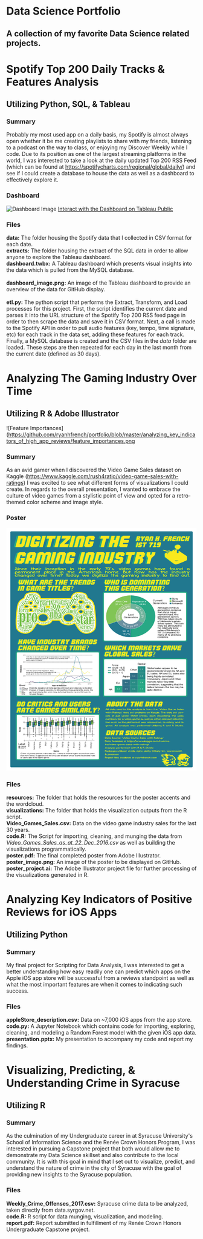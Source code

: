 # Data Science Portfolio
## A collection of my favorite Data Science related projects.

# Spotify Top 200 Daily Tracks & Features Analysis
## Utilizing Python, SQL, & Tableau

### Summary
Probably my most used app on a daily basis, my Spotify is almost always open whether it be me creating playlists to share with my friends, listening to a podcast on the way to class, or enjoying my Discover Weekly while I code. Due to its position as one of the largest streaming platforms in the world, I was interested to take a look at the daily updated Top 200 RSS Feed (which can be found at https://spotifycharts.com/regional/global/daily/) and see if I could create a database to house the data as well as a dashboard to effectively explore it.

### Dashboard
![Dashboard Image](https://github.com/ryanhfrench/spotify_dashboard/blob/master/dashboard_image.png)
[Interact with the Dashboard on Tableau Public](https://public.tableau.com/profile/ryan.french4207#!/vizhome/SpotifyTop200DailyTracksFeaturesAnalysis/SpotifyTop200DailyTracksFeaturesAnalysis)

### Files  
**data:** The folder housing the Spotify data that I collected in CSV format for each date. <br/>
**extracts:** The folder housing the extract of the SQL data in order to allow anyone to explore the Tableau dashboard. <br/>
**dashboard.twbx:** A Tableau dashboard which presents visual insights into the data which is pulled from the MySQL database. <br/>   
**dashboard_image.png:** An image of the Tableau dashboard to provide an overview of the data for GitHub display. <br/>    
**etl.py:** The python script that performs the Extract, Transform, and Load processes for this project. First, the script identifies the current date and parses it into the URL structure of the Spotify Top 200 RSS feed page in order to then scrape the data and save it in CSV format. Next, a call is made to the Spotify API in order to pull audio features (key, tempo, time signature, etc) for each track in the data set, adding these features for each track. Finally, a MySQL database is created and the CSV files in the *data*    folder are loaded. These steps are then repeated for each day in the last month from the current date (defined as 30 days). <br/>



# Analyzing The Gaming Industry Over Time
## Utilizing R & Adobe Illustrator

![Feature Importances](https://github.com/ryanhfrench/portfolio/blob/master/analyzing_key_indicators_of_high_app_reviews/feature_importances.png

### Summary
As an avid gamer when I discovered the Video Game Sales dataset on Kaggle (https://www.kaggle.com/rush4ratio/video-game-sales-with-ratings) I was excited to see what different forms of visualizations I could create. In regards to the overall presentation, I wanted to embrace the culture of video games from a stylistic point of view and opted for a retro-themed color scheme and image style.

### Poster
![Poster](https://github.com/ryanhfrench/portfolio/blob/master/digitizing_the_gaming_industry/poster_image.png)

### Files
**resources:** The folder that holds the resources for the poster accents and the wordcloud. <br/>
**visualizations:** The folder that holds the visualization outputs from the R script. <br/>
**Video_Games_Sales.csv:** Data on the video game industry sales for the last 30 years. <br/>
**code.R:** The Script for importing, cleaning, and munging the data from <br/> *Video_Games_Sales_as_at_22_Dec_2016.csv* as well as building the visualizations programmatically. <br/>
**poster.pdf:** The final completed poster from Adobe Illustrator. <br/>
**poster_image.png:** An image of the poster to be displayed on GitHub. <br/>
**poster_project.ai:** The Adobe Illustrator project file for further processing of the visualizations generated in R. <br/>



# Analyzing Key Indicators of Positive Reviews for iOS Apps
## Utilizing Python

### Summary
My final project for Scripting for Data Analysis, I was interested to get a better understanding how easy readily one can predict which apps on the Apple iOS app store will be successful from a reviews standpoint as well as what the most important features are when it comes to indicating such success.

### Files
**appleStore_description.csv:** Data on ~7,000 iOS apps from the app store. <br/>
**code.py:** A Jupyter Notebook which contains code for importing, exploring, cleaning, and modeling a Random Forest model with the given iOS app data. <br/>
**presentation.pptx:** My presentation to accompany my code and report my findings. <br/>



# Visualizing, Predicting, & Understanding Crime in Syracuse
## Utilizing R

### Summary
As the culmination of my Undergraduate career in at Syracuse University's School of Information Science and the Renée Crown Honors Program, I was interested in pursuing a Capstone project that both would allow me to demonstrate my Data Science skillset and also contribute to the local community. It is with this goal in mind that I set out to visualize, predict, and understand the nature of crime in the city of Syracuse with the goal of providing new insights to the Syracuse population.

### Files
**Weekly_Crime_Offenses_2017.csv:** Syracuse crime data to be analyzed, taken directly from data.syrgov.net. <br/>
**code.R:** R script for data munging, visualization, and modeling. <br/>
**report.pdf:** Report submitted in fulfillment of my Renée Crown Honors Undergraduate Capstone project. <br/>
